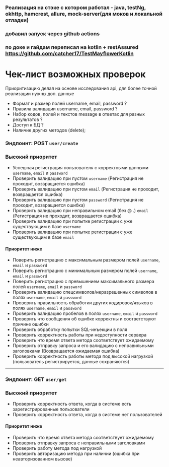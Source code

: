 ### Реализация на стэке с котором работал - java, testNg, okhttp, hamcrest, allure, mock-server(для моков и локальной отладки)
### добавил запуск через github actions
### по доке и гайдам переписал на kotlin + restAssured https://github.com/catcher17/TestMayflowerKotlin

# Чек-лист возможных проверок
Приоритизацию делал на основе исследования api, для более точной реализации нужны доп. данные
- Формат и размер полей username, email, password ?
- Правила валидации username, email, password ?
- Набор кодов, полей и текстов message в ответах для разных результатов ?
- Доступ к БД ?
- Наличие других методов (delete);
### Эндпоинт: POST `user/create`

### Высокий приоритет
- Успешная регистрация пользователя с корректными данными `username`, `email` и `password`
- Проверить валидацию при пустом `username` (Регистрация не проходит, возвращается ошибка)
- Проверить валидацию при пустом `email` (Регистрация не проходит, возвращается ошибка)
- Проверить валидацию при пустом `password` (Регистрация не проходит, возвращается ошибка)
- Проверить валидацию при неправильном email (без @ .) `email` (Регистрация не проходит, возвращается ошибка)
- Проверить валидацию при попытке регистрации с уже существующим в базе `username`
- Проверить валидацию при попытке регистрации с уже существующим в базе `email`
#### Приоритет ниже
- Поверить регистрацию с максимальным размером полей `username`, `email` и `password`
- Поверить регистрацию с минимальным размером полей `username`, `email` и `password`
- Поверить регистрацию с превышением максимального размера полей `username`, `email` и `password`
- Проверить валидацию спецсимволов/неразрешенных символов в полях `username`, `email` и `password`
- Проверить правильность обработки других кодировок/языков в полях `username`, `email` и `password`
- Проверить валидацию пробелов в полях `username`, `email` и `password`
- Проверить что сообщения об ошибке корректны и соответствуют причине ошибки
- Проверить обработку попытки SQL-инъекции в поля
- Проверить корректность работы при недоступности сервера
- Проверить что время ответа метода соответствует ожидаемому
- Проверить отправку запроса и его валидацию с неправильными заголовками (Возвращается ожидаемая ошибка)
- Проверить корректность работы метода под высокой нагрузкой (пользователь регистрируется, данные сохраняются)
---

### Эндпоинт: GET `user/get`

### Высокий приоритет
- Проверить корректность ответа, когда в системе есть зарегистрированные пользователи
- Проверить корректность ответа, когда в системе нет пользователей
#### Приоритет ниже
- Проверить что время ответа метода соответствует ожидаемому
- Проверить отправку запроса с неправильными заголовками
- Проверить работу метода под нагрузкой
- Проверить авторизацию метода при наличии (ошибка при неавторизованном вызове)
